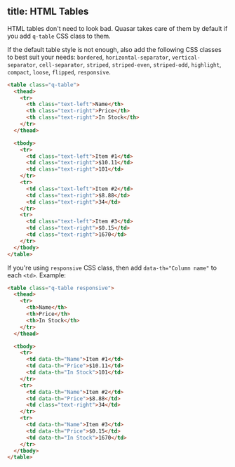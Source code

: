 title: HTML Tables
---
HTML tables don't need to look bad. Quasar takes care of them by default if you add `q-table` CSS class to them.
<input type="hidden" data-fullpage-demo="grouping/html-table">

If the default table style is not enough, also add the following CSS classes to best suit your needs: `bordered`, `horizontal-separator`, `vertical-separator`, `cell-separator`, `striped`, `striped-even`, `striped-odd`, `highlight`, `compact`, `loose`, `flipped`, `responsive`.

``` html
<table class="q-table">
  <thead>
    <tr>
      <th class="text-left">Name</th>
      <th class="text-right">Price</th>
      <th class="text-right">In Stock</th>
    </tr>
  </thead>

  <tbody>
    <tr>
      <td class="text-left">Item #1</td>
      <td class="text-right">$10.11</td>
      <td class="text-right">101</td>
    </tr>
    <tr>
      <td class="text-left">Item #2</td>
      <td class="text-right">$8.88</td>
      <td class="text-right">34</td>
    </tr>
    <tr>
      <td class="text-left">Item #3</td>
      <td class="text-right">$0.15</td>
      <td class="text-right">1670</td>
    </tr>
  </tbody>
</table>
```

If you're using `responsive` CSS class, then add `data-th="Column name"` to each `<td>`. Example:

``` html
<table class="q-table responsive">
  <thead>
    <tr>
      <th>Name</th>
      <th>Price</th>
      <th>In Stock</th>
    </tr>
  </thead>

  <tbody>
    <tr>
      <td data-th="Name">Item #1</td>
      <td data-th="Price">$10.11</td>
      <td data-th="In Stock">101</td>
    </tr>
    <tr>
      <td data-th="Name">Item #2</td>
      <td data-th="Price">$8.88</td>
      <td class="text-right">34</td>
    </tr>
    <tr>
      <td data-th="Name">Item #3</td>
      <td data-th="Price">$0.15</td>
      <td data-th="In Stock">1670</td>
    </tr>
  </tbody>
</table>
```
